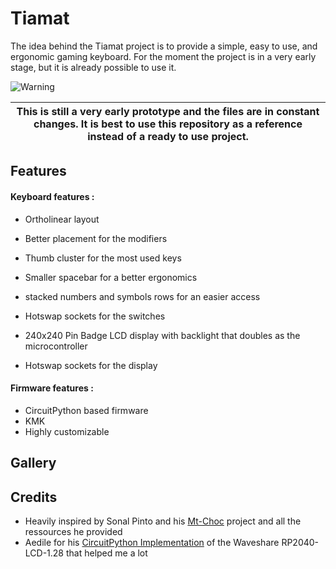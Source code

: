 # Tiamat

The idea behind the Tiamat project is to provide a simple, easy to use, and ergonomic gaming keyboard.
For the moment the project is in a very early stage, but it is already possible to use it.

<picture>
   <source media="(prefers-color-scheme: light)" srcset="https://github.com/Mqxx/GitHub-Markdown/blob/main/blockquotes/badge/light-theme/warning.svg">
   <img alt="Warning" src="https://github.com/Mqxx/GitHub-Markdown/blob/main/blockquotes/badge/dark-theme/warning.svg">
</picture><br>

| This is still a very early prototype and the files are in constant changes. It is best to use this repository as a reference instead of a ready to use project. |
|-----------------------------------------------------------------------------------------------------------------------------------------------------------------|

## Features

#### Keyboard features : 
- Ortholinear layout
- Better placement for the modifiers
- Thumb cluster for the most used keys
- Smaller spacebar for a better ergonomics
- stacked numbers and symbols rows for an easier access
- Hotswap sockets for the switches

- 240x240 Pin Badge LCD display with backlight that doubles as the microcontroller
- Hotswap sockets for the display

#### Firmware features :

- CircuitPython based firmware
- KMK
- Highly customizable


## Gallery


## Credits

- Heavily inspired by Sonal Pinto and his [Mt-Choc](https://github.com/SonalPinto/mt-choc) project and all the ressources he provided
- Aedile for his [CircuitPython Implementation](https://github.com/aedile/circuit_python_wsRP2040128) of the Waveshare RP2040-LCD-1.28 that helped me a lot
